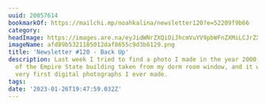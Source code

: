 ```yaml
---
uuid: 20057614
bookmarkOf: https://mailchi.mp/noahkalina/newsletter120?e=52209f9b66
category:
headImage: https://images.are.na/eyJidWNrZXQiOiJhcmVuYV9pbWFnZXMiLCJrZXkiOiIyMDA1NzYxNC9vcmlnaW5hbF9hZmQ4OWI1MzIxMTg1MDEyZGFmODY1NWM5ZDNiNjEyOS5wbmciLCJlZGl0cyI6eyJyZXNpemUiOnsid2lkdGgiOjEyMDAsImhlaWdodCI6MTIwMCwiZml0IjoiaW5zaWRlIiwid2l0aG91dEVubGFyZ2VtZW50Ijp0cnVlfSwid2VicCI6eyJxdWFsaXR5Ijo5MH0sImpwZWciOnsicXVhbGl0eSI6OTB9LCJyb3RhdGUiOm51bGx9fQ==?bc=0
imageName: afd89b5321185012daf8655c9d3b6129.png
title: 'Newsletter #120 - Back Up'
description: Last week I tried to find a photo I made in the year 2000. It was a picture
  of the Empire State building taken from my dorm room window, and it was one of the
  very first digital photographs I ever made.
tags:
date: '2023-01-26T19:47:59.032Z'
---
```

